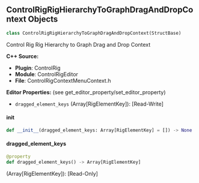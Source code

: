 ## ControlRigRigHierarchyToGraphDragAndDropContext Objects

```python
class ControlRigRigHierarchyToGraphDragAndDropContext(StructBase)
```

Control Rig Rig Hierarchy to Graph Drag and Drop Context

**C++ Source:**

- **Plugin**: ControlRig
- **Module**: ControlRigEditor
- **File**: ControlRigContextMenuContext.h

**Editor Properties:** (see get_editor_property/set_editor_property)

- ``dragged_element_keys`` (Array[RigElementKey]):  [Read-Write]

<a id="unreal.ControlRigRigHierarchyToGraphDragAndDropContext.__init__"></a>

#### __init__

```python
def __init__(dragged_element_keys: Array[RigElementKey] = []) -> None
```

<a id="unreal.ControlRigRigHierarchyToGraphDragAndDropContext.dragged_element_keys"></a>

#### dragged_element_keys

```python
@property
def dragged_element_keys() -> Array[RigElementKey]
```

(Array[RigElementKey]):  [Read-Only]

<a id="unreal.ControlRigForWorldTransforms"></a>